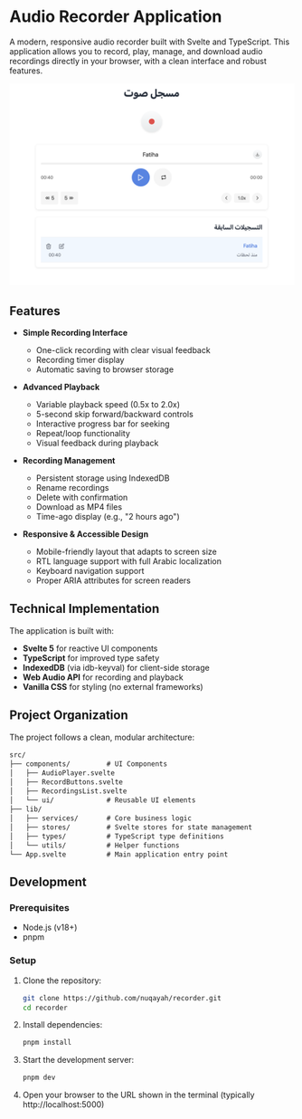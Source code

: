 # Audio Recorder Application

A modern, responsive audio recorder built with Svelte and TypeScript. This application allows you to record, play, manage, and download audio recordings directly in your browser, with a clean interface and robust features.

![Audio Recorder Screenshot](image.png)

## Features

- **Simple Recording Interface**
  - One-click recording with clear visual feedback
  - Recording timer display
  - Automatic saving to browser storage

- **Advanced Playback**
  - Variable playback speed (0.5x to 2.0x)
  - 5-second skip forward/backward controls
  - Interactive progress bar for seeking
  - Repeat/loop functionality
  - Visual feedback during playback

- **Recording Management**
  - Persistent storage using IndexedDB
  - Rename recordings
  - Delete with confirmation
  - Download as MP4 files
  - Time-ago display (e.g., "2 hours ago")

- **Responsive & Accessible Design**
  - Mobile-friendly layout that adapts to screen size
  - RTL language support with full Arabic localization
  - Keyboard navigation support
  - Proper ARIA attributes for screen readers

## Technical Implementation

The application is built with:

- **Svelte 5** for reactive UI components
- **TypeScript** for improved type safety
- **IndexedDB** (via idb-keyval) for client-side storage
- **Web Audio API** for recording and playback
- **Vanilla CSS** for styling (no external frameworks)

## Project Organization

The project follows a clean, modular architecture:

```
src/
├── components/         # UI Components
│   ├── AudioPlayer.svelte
│   ├── RecordButtons.svelte
│   ├── RecordingsList.svelte
│   └── ui/             # Reusable UI elements
├── lib/
│   ├── services/       # Core business logic
│   ├── stores/         # Svelte stores for state management
│   ├── types/          # TypeScript type definitions
│   └── utils/          # Helper functions
└── App.svelte          # Main application entry point
```

## Development

### Prerequisites

- Node.js (v18+)
- pnpm

### Setup

1. Clone the repository:
   ```bash
   git clone https://github.com/nuqayah/recorder.git
   cd recorder
   ```

2. Install dependencies:
   ```bash
   pnpm install
   ```

3. Start the development server:
   ```bash
   pnpm dev
   ```

4. Open your browser to the URL shown in the terminal (typically http://localhost:5000)
